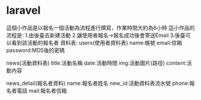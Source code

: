 # laravel
 這個小作品是以報名一個活動為流程進行撰寫，作業時間大約為6小時
 這小作品的流程是:
 1.由後臺去新建活動
 2.讓使用者報名->報名成功後會寄送Email
 3.後臺可以看到該活動的報名者
資料表:
users(使用者資料表)
name:帳號
email:信箱
password:MD5後的密碼

news(活動資料表)
title:活動名稱
date:活動時間
img:活動圖片(路徑)
content:活動內容

news_detail(報名者資料)
name:報名者姓名
new_id:活動資料表流水號
phone:報名者電話
mail:報名者信箱
